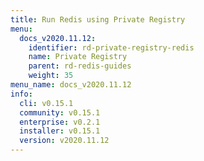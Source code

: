 ```yaml
---
title: Run Redis using Private Registry
menu:
  docs_v2020.11.12:
    identifier: rd-private-registry-redis
    name: Private Registry
    parent: rd-redis-guides
    weight: 35
menu_name: docs_v2020.11.12
info:
  cli: v0.15.1
  community: v0.15.1
  enterprise: v0.2.1
  installer: v0.15.1
  version: v2020.11.12
---
```


